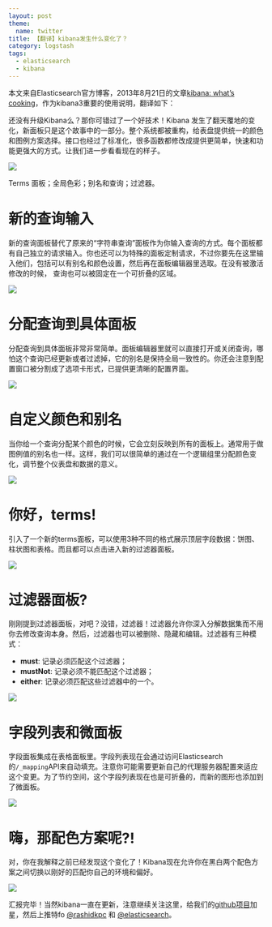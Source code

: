 ```yaml
---
layout: post
theme:
  name: twitter
title: 【翻译】kibana发生什么变化了？
category: logstash
tags:
  - elasticsearch
  - kibana
---
```


本文来自Elasticsearch官方博客，2013年8月21日的文章[kibana: what’s cooking](http://www.elasticsearch.org/blog/kibana-whats-cooking/)，作为kibana3重要的使用说明，翻译如下：

还没有升级Kibana么？那你可错过了一个好技术！Kibana 发生了翻天覆地的变化，新面板只是这个故事中的一部分。整个系统都被重构，给表盘提供统一的颜色和图例方案选择。接口也经过了标准化，很多函数都修改成提供更简单，快速和功能更强大的方式。让我们进一步看看现在的样子。

![](http://www.elasticsearch.org/content/uploads/2013/08/BQIielHCAAAs2So.png)

Terms 面板；全局色彩；别名和查询；过滤器。

新的查询输入
=============

新的查询面板替代了原来的“字符串查询”面板作为你输入查询的方式。每个面板都有自己独立的请求输入。你也还可以为特殊的面板定制请求，不过你要先在这里输入他们，包括可以有别名和颜色设置，然后再在面板编辑器里选取。在没有被激活修改的时候， 查询也可以被固定在一个可折叠的区域。

![](http://www.elasticsearch.org/content/uploads/2013/08/Screen-Shot-2013-08-20-at-11.48.43-AM.png)

分配查询到具体面板
====================

分配查询到具体面板非常非常简单。面板编辑器里就可以直接打开或关闭查询，哪怕这个查询已经更新或者过滤掉，它的别名是保持全局一致性的。你还会注意到配置窗口被分割成了选项卡形式，已提供更清晰的配置界面。

![](http://www.elasticsearch.org/content/uploads/2013/08/Screen-Shot-2013-08-20-at-1.34.08-PM.png)

自定义颜色和别名
==================

当你给一个查询分配某个颜色的时候，它会立刻反映到所有的面板上。通常用于做图例值的别名也一样。这样，我们可以很简单的通过在一个逻辑组里分配颜色变化，调节整个仪表盘和数据的意义。

![](http://www.elasticsearch.org/content/uploads/2013/08/Screen-Shot-2013-07-11-at-5.00.28-PM.png)

你好，terms!
===================

引入了一个新的terms面板，可以使用3种不同的格式展示顶层字段数据：饼图、柱状图和表格。而且都可以点击进入新的过滤器面板。

![](http://www.elasticsearch.org/content/uploads/2013/08/Screen-Shot-2013-08-20-at-1.47.56-PM.png)

过滤器面板?
==============

刚刚提到过滤器面板，对吧？没错，过滤器！过滤器允许你深入分解数据集而不用你去修改查询本身。然后，过滤器也可以被删除、隐藏和编辑。过滤器有三种模式：

* __must__: 记录必须匹配这个过滤器；
* __mustNot__: 记录必须不能匹配这个过滤器；
* __either__: 记录必须匹配这些过滤器中的一个。

![](http://www.elasticsearch.org/content/uploads/2013/08/Screen-Shot-2013-08-20-at-1.55.54-PM.png)

字段列表和微面板
=================

字段面板集成在表格面板里。字段列表现在会通过访问Elasticsearch的`/_mapping`API来自动填充。注意你可能需要更新自己的代理服务器配置来适应这个变更。为了节约空间，这个字段列表现在也是可折叠的，而新的图形也添加到了微面板。

![](http://www.elasticsearch.org/content/uploads/2013/08/Screen-Shot-2013-08-20-at-7.56.02-AM.png)

嗨，那配色方案呢?!
==================

对，你在我解释之前已经发现这个变化了！Kibana现在允许你在黑白两个配色方案之间切换以刚好的匹配你自己的环境和偏好。

![](http://www.elasticsearch.org/content/uploads/2013/08/BQjv-50CcAAyazu.png)

汇报完毕！当然kibana一直在更新，注意继续关注这里，给我们的[github项目](https://github.com/elasticsearch/kibana/)加星，然后上推特fo [@rashidkpc](https://twitter.com/rashidkpc/) 和 [@elasticsearch](https://twitter.com/elasticsearch/)。
